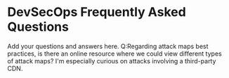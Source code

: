 # DevSecOps Frequently Asked Questions

Add your questions and answers here.
Q:Regarding attack maps best practices, is there an online resource where we could view different types of attack maps?  I'm especially curious on attacks involving a third-party CDN.
